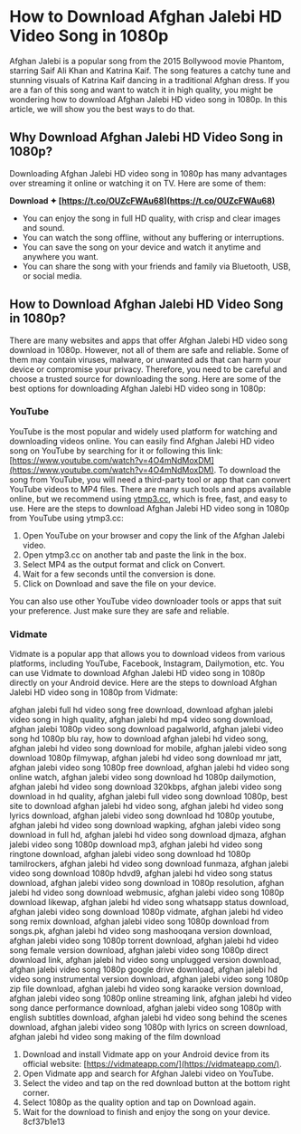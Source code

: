 
 
# How to Download Afghan Jalebi HD Video Song in 1080p
 
Afghan Jalebi is a popular song from the 2015 Bollywood movie Phantom, starring Saif Ali Khan and Katrina Kaif. The song features a catchy tune and stunning visuals of Katrina Kaif dancing in a traditional Afghan dress. If you are a fan of this song and want to watch it in high quality, you might be wondering how to download Afghan Jalebi HD video song in 1080p. In this article, we will show you the best ways to do that.
 
## Why Download Afghan Jalebi HD Video Song in 1080p?
 
Downloading Afghan Jalebi HD video song in 1080p has many advantages over streaming it online or watching it on TV. Here are some of them:
 
**Download ✦ [https://t.co/OUZcFWAu68](https://t.co/OUZcFWAu68)**


 
- You can enjoy the song in full HD quality, with crisp and clear images and sound.
- You can watch the song offline, without any buffering or interruptions.
- You can save the song on your device and watch it anytime and anywhere you want.
- You can share the song with your friends and family via Bluetooth, USB, or social media.

## How to Download Afghan Jalebi HD Video Song in 1080p?
 
There are many websites and apps that offer Afghan Jalebi HD video song download in 1080p. However, not all of them are safe and reliable. Some of them may contain viruses, malware, or unwanted ads that can harm your device or compromise your privacy. Therefore, you need to be careful and choose a trusted source for downloading the song. Here are some of the best options for downloading Afghan Jalebi HD video song in 1080p:
 
### YouTube
 
YouTube is the most popular and widely used platform for watching and downloading videos online. You can easily find Afghan Jalebi HD video song on YouTube by searching for it or following this link: [https://www.youtube.com/watch?v=4O4mNdMoxDM](https://www.youtube.com/watch?v=4O4mNdMoxDM). To download the song from YouTube, you will need a third-party tool or app that can convert YouTube videos to MP4 files. There are many such tools and apps available online, but we recommend using [ytmp3.cc](https://ytmp3.cc/en13/), which is free, fast, and easy to use. Here are the steps to download Afghan Jalebi HD video song in 1080p from YouTube using ytmp3.cc:

1. Open YouTube on your browser and copy the link of the Afghan Jalebi video.
2. Open ytmp3.cc on another tab and paste the link in the box.
3. Select MP4 as the output format and click on Convert.
4. Wait for a few seconds until the conversion is done.
5. Click on Download and save the file on your device.

You can also use other YouTube video downloader tools or apps that suit your preference. Just make sure they are safe and reliable.
 
### Vidmate
 
Vidmate is a popular app that allows you to download videos from various platforms, including YouTube, Facebook, Instagram, Dailymotion, etc. You can use Vidmate to download Afghan Jalebi HD video song in 1080p directly on your Android device. Here are the steps to download Afghan Jalebi HD video song in 1080p from Vidmate:
 
afghan jalebi full hd video song free download,  download afghan jalebi video song in high quality,  afghan jalebi hd mp4 video song download,  afghan jalebi 1080p video song download pagalworld,  afghan jalebi video song hd 1080p blu ray,  how to download afghan jalebi hd video song,  afghan jalebi hd video song download for mobile,  afghan jalebi video song download 1080p filmywap,  afghan jalebi hd video song download mr jatt,  afghan jalebi video song 1080p free download,  afghan jalebi hd video song online watch,  afghan jalebi video song download hd 1080p dailymotion,  afghan jalebi hd video song download 320kbps,  afghan jalebi video song download in hd quality,  afghan jalebi full video song download 1080p,  best site to download afghan jalebi hd video song,  afghan jalebi hd video song lyrics download,  afghan jalebi video song download hd 1080p youtube,  afghan jalebi hd video song download wapking,  afghan jalebi video song download in full hd,  afghan jalebi hd video song download djmaza,  afghan jalebi video song 1080p download mp3,  afghan jalebi hd video song ringtone download,  afghan jalebi video song download hd 1080p tamilrockers,  afghan jalebi hd video song download funmaza,  afghan jalebi video song download 1080p hdvd9,  afghan jalebi hd video song status download,  afghan jalebi video song download in 1080p resolution,  afghan jalebi hd video song download webmusic,  afghan jalebi video song 1080p download likewap,  afghan jalebi hd video song whatsapp status download,  afghan jalebi video song download 1080p vidmate,  afghan jalebi hd video song remix download,  afghan jalebi video song 1080p download from songs.pk,  afghan jalebi hd video song mashooqana version download,  afghan jalebi video song 1080p torrent download,  afghan jalebi hd video song female version download,  afghan jalebi video song 1080p direct download link,  afghan jalebi hd video song unplugged version download,  afghan jalebi video song 1080p google drive download,  afghan jalebi hd video song instrumental version download,  afghan jalebi video song 1080p zip file download,  afghan jalebi hd video song karaoke version download,  afghan jalebi video song 1080p online streaming link,  afghan jalebi hd video song dance performance download,  afghan jalebi video song 1080p with english subtitles download,  afghan jalebi hd video song behind the scenes download,  afghan jalebi video song 1080p with lyrics on screen download,  afghan jalebi hd video song making of the film download

1. Download and install Vidmate app on your Android device from its official website: [https://vidmateapp.com/](https://vidmateapp.com/).
2. Open Vidmate app and search for Afghan Jalebi video on YouTube.
3. Select the video and tap on the red download button at the bottom right corner.
4. Select 1080p as the quality option and tap on Download again.
5. Wait for the download to finish and enjoy the song on your device.
8cf37b1e13


